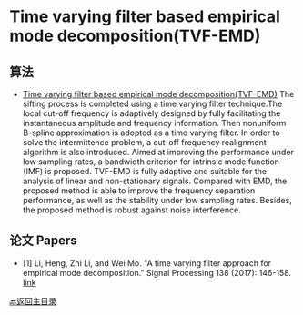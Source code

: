 # Time varying filter based empirical mode decomposition(TVF-EMD)
## 算法 

* [Time varying filter based empirical mode decomposition(TVF-EMD)](https://ww2.mathworks.cn/matlabcentral/fileexchange/63300-time-varying-filter-based-empirical-mode-decomposition-tvf-emd)
The sifting process is completed using a time varying filter technique.The local cut-off frequency is adaptively designed by fully facilitating the instantaneous amplitude and frequency information. Then nonuniform B-spline approximation is adopted as a time varying filter. In order to solve the intermittence problem, a cut-off frequency realignment algorithm is also introduced. Aimed at improving the performance under low sampling rates, a bandwidth criterion for intrinsic mode function (IMF) is proposed. TVF-EMD is fully adaptive and suitable for the analysis of linear and non-stationary signals. Compared with EMD, the proposed method is able to improve the frequency separation performance, as well as the stability under low sampling rates. Besides, the proposed method is robust against noise interference.

## 论文 Papers 

- [1] Li, Heng, Zhi Li, and Wei Mo. "A time varying filter approach for empirical mode decomposition." Signal Processing 138 (2017): 146-158.
[link](https://www.sciencedirect.com/science/article/pii/S0165168417301135)

[:back:返回主目录](../README.md)
